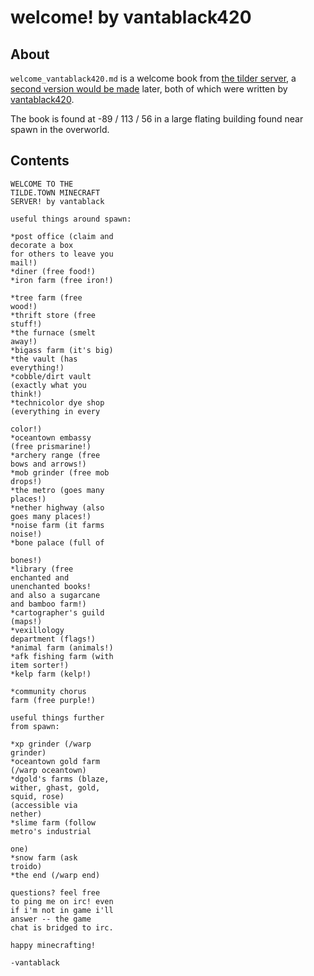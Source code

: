 # welcome! by vantablack420

## About
`welcome_vantablack420.md` is a welcome book from [the tilder server](https://mc.tildeverse.org), a [second version would be made](welcome2_0_vantablack420.md) later, both of which were written by [vantablack420](https://namemc.com/profile/vantablack420.1).

The book is found at -89 / 113 / 56 in a large flating building found near spawn in the overworld.

## Contents
```
WELCOME TO THE
TILDE.TOWN MINECRAFT
SERVER! by vantablack

useful things around spawn:

*post office (claim and
decorate a box
for others to leave you
mail!)
*diner (free food!)
*iron farm (free iron!)

*tree farm (free
wood!)
*thrift store (free
stuff!)
*the furnace (smelt
away!)
*bigass farm (it's big)
*the vault (has
everything!)
*cobble/dirt vault
(exactly what you
think!)
*technicolor dye shop
(everything in every

color!)
*oceantown embassy
(free prismarine!)
*archery range (free
bows and arrows!)
*mob grinder (free mob
drops!)
*the metro (goes many
places!)
*nether highway (also
goes many places!)
*noise farm (it farms
noise!)
*bone palace (full of

bones!)
*library (free
enchanted and
unenchanted books!
and also a sugarcane
and bamboo farm!)
*cartographer's guild
(maps!)
*vexillology
department (flags!)
*animal farm (animals!)
*afk fishing farm (with
item sorter!)
*kelp farm (kelp!)

*community chorus
farm (free purple!)

useful things further
from spawn:

*xp grinder (/warp
grinder)
*oceantown gold farm
(/warp oceantown)
*dgold's farms (blaze,
wither, ghast, gold,
squid, rose)
(accessible via
nether)
*slime farm (follow
metro's industrial

one)
*snow farm (ask
troido)
*the end (/warp end)

questions? feel free
to ping me on irc! even
if i'm not in game i'll
answer -- the game
chat is bridged to irc.

happy minecrafting!

-vantablack
```